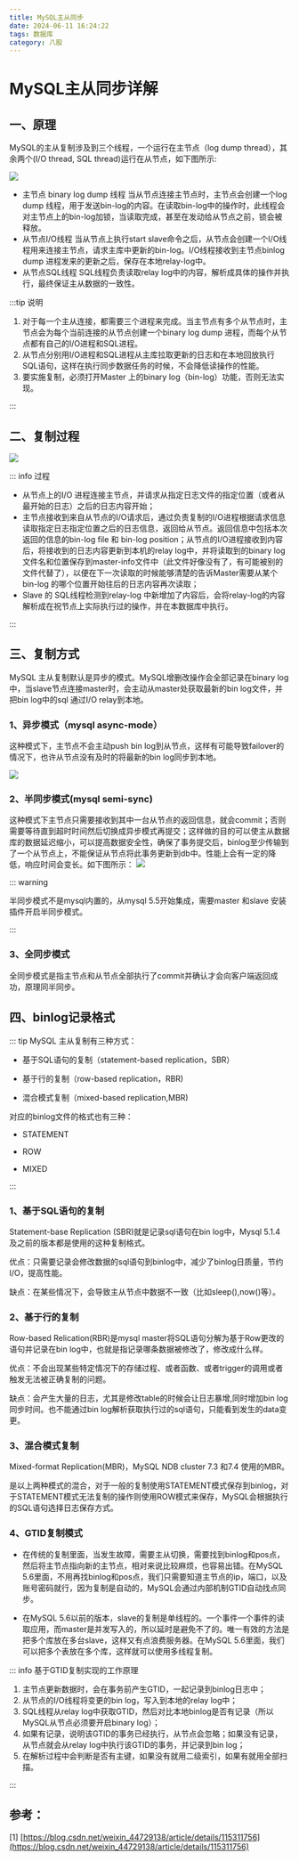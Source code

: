 ```yaml
---
title: MySQL主从同步
date: 2024-06-11 16:24:22
tags: 数据库
category: 八股
---
```


<!--more--->

# MySQL主从同步详解

## 一、原理

MySQL的主从复制涉及到三个线程，一个运行在主节点（log dump thread），其余两个(I/O thread, SQL thread)运行在从节点，如下图所示:

![](/image/mysql1.png)

- 主节点 binary log dump 线程
  当从节点连接主节点时，主节点会创建一个log dump 线程，用于发送bin-log的内容。在读取bin-log中的操作时，此线程会对主节点上的bin-log加锁，当读取完成，甚至在发动给从节点之前，锁会被释放。
- 从节点I/O线程
  当从节点上执行start slave命令之后，从节点会创建一个I/O线程用来连接主节点，请求主库中更新的bin-log。I/O线程接收到主节点binlog dump 进程发来的更新之后，保存在本地relay-log中。
- 从节点SQL线程
  SQL线程负责读取relay log中的内容，解析成具体的操作并执行，最终保证主从数据的一致性。


:::tip 说明

1. 对于每一个主从连接，都需要三个进程来完成。当主节点有多个从节点时，主节点会为每个当前连接的从节点创建一个binary log dump
   进程，而每个从节点都有自己的I/O进程和SQL进程。
2. 从节点分别用I/O进程和SQL进程从主库拉取更新的日志和在本地回放执行SQL语句，这样在执行同步数据任务的时候，不会降低读操作的性能。
3. 要实施复制，必须打开Master 上的binary log（bin-log）功能，否则无法实现。

:::

## 二、复制过程

![](/image/mysql2.png)

::: info 过程

- 从节点上的I/O 进程连接主节点，并请求从指定日志文件的指定位置（或者从最开始的日志）之后的日志内容开始；
- 主节点接收到来自从节点的I/O请求后，通过负责复制的I/O进程根据请求信息读取指定日志指定位置之后的日志信息，返回给从节点。返回信息中包括本次返回的信息的bin-log file 和 bin-log position；从节点的I/O进程接收到内容后，将接收到的日志内容更新到本机的relay log中，并将读取到的binary log文件名和位置保存到master-info文件中（此文件好像没有了，有可能被别的文件代替了），以便在下一次读取的时候能够清楚的告诉Master需要从某个bin-log 的哪个位置开始往后的日志内容再次读取；
- Slave 的 SQL线程检测到relay-log
  中新增加了内容后，会将relay-log的内容解析成在祝节点上实际执行过的操作，并在本数据库中执行。

:::

## 三、复制方式

MySQL 主从复制默认是异步的模式。MySQL增删改操作会全部记录在binary log中，当slave节点连接master时，会主动从master处获取最新的bin log文件，并把bin log中的sql 通过I/O relay到本地。

### 1、异步模式（mysql async-mode）

这种模式下，主节点不会主动push bin log到从节点，这样有可能导致failover的情况下，也许从节点没有及时的将最新的bin log同步到本地。

![](/image/mysql3.png)

### 2、半同步模式(mysql semi-sync)

这种模式下主节点只需要接收到其中一台从节点的返回信息，就会commit；否则需要等待直到超时时间然后切换成异步模式再提交；这样做的目的可以使主从数据库的数据延迟缩小，可以提高数据安全性，确保了事务提交后，binlog至少传输到了一个从节点上，不能保证从节点将此事务更新到db中。性能上会有一定的降低，响应时间会变长。如下图所示：
![](/image/mysql4.png)

::: warning 

半同步模式不是mysql内置的，从mysql 5.5开始集成，需要master 和slave 安装插件开启半同步模式。

:::

### 3、全同步模式

全同步模式是指主节点和从节点全部执行了commit并确认才会向客户端返回成功，原理同半同步。

## 四、binlog记录格式

::: tip  MySQL 主从复制有三种方式：

- 基于SQL语句的复制（statement-based replication，SBR）

- 基于行的复制（row-based replication，RBR)

- 混合模式复制（mixed-based replication,MBR)



对应的binlog文件的格式也有三种：

- STATEMENT

- ROW

- MIXED

:::

### 1、基于SQL语句的复制

Statement-base Replication (SBR)就是记录sql语句在bin log中，Mysql 5.1.4 及之前的版本都是使用的这种复制格式。

优点：只需要记录会修改数据的sql语句到binlog中，减少了binlog日质量，节约I/O，提高性能。

缺点：在某些情况下，会导致主从节点中数据不一致（比如sleep(),now()等）。

### 2、基于行的复制

Row-based Relication(RBR)是mysql master将SQL语句分解为基于Row更改的语句并记录在bin log中，也就是指记录哪条数据被修改了，修改成什么样。

优点：不会出现某些特定情况下的存储过程、或者函数、或者trigger的调用或者触发无法被正确复制的问题。

缺点：会产生大量的日志，尤其是修改table的时候会让日志暴增,同时增加bin log同步时间。也不能通过bin log解析获取执行过的sql语句，只能看到发生的data变更。

### 3、混合模式复制

Mixed-format Replication(MBR)，MySQL NDB cluster 7.3 和7.4 使用的MBR。

是以上两种模式的混合，对于一般的复制使用STATEMENT模式保存到binlog，对于STATEMENT模式无法复制的操作则使用ROW模式来保存，MySQL会根据执行的SQL语句选择日志保存方式。

### 4、GTID复制模式

- 在传统的复制里面，当发生故障，需要主从切换，需要找到binlog和pos点，然后将主节点指向新的主节点，相对来说比较麻烦，也容易出错。在MySQL 5.6里面，不用再找binlog和pos点，我们只需要知道主节点的ip，端口，以及账号密码就行，因为复制是自动的，MySQL会通过内部机制GTID自动找点同步。

- 在MySQL 5.6以前的版本，slave的复制是单线程的。一个事件一个事件的读取应用，而master是并发写入的，所以延时是避免不了的。唯一有效的方法是把多个库放在多台slave，这样又有点浪费服务器。在MySQL 5.6里面，我们可以把多个表放在多个库，这样就可以使用多线程复制。


::: info 基于GTID复制实现的工作原理

1. 主节点更新数据时，会在事务前产生GTID，一起记录到binlog日志中；
2. 从节点的I/O线程将变更的bin log，写入到本地的relay log中；
3. SQL线程从relay log中获取GTID，然后对比本地binlog是否有记录（所以MySQL从节点必须要开启binary log）；
4. 如果有记录，说明该GTID的事务已经执行，从节点会忽略；如果没有记录，从节点就会从relay log中执行该GTID的事务，并记录到bin log；
5. 在解析过程中会判断是否有主键，如果没有就用二级索引，如果有就用全部扫描。

:::





## 参考：

[1] [https://blog.csdn.net/weixin_44729138/article/details/115311756](https://blog.csdn.net/weixin_44729138/article/details/115311756)